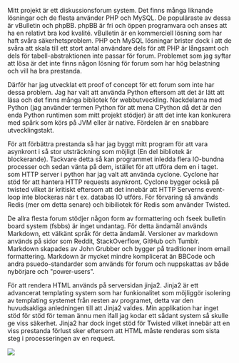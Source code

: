 

Mitt projekt är ett diskussionsforum system. Det finns många liknande
lösningar och de flesta använder PHP och MySQL. De populäraste av
dessa är vBulletin och phpBB. phpBB är fri och öppen programvara och
anses att ha en relativt bra kod kvalité. vBulletin är en kommerciell
lösning som har haft svåra säkerhetsproblem.  PHP och MySQL lösningar
brister dock i att de svåra att skala till ett stort antal användare
dels för att PHP är långsamt och dels för tabell-abstraktionen inte
passar för forum. Problemet som jag syftar att lösa är det inte finns
någon lösning för forum som har hög belastning och vill ha bra
prestanda.

Därför har jag utvecklat ett proof of concept för ett forum som inte
har dessa problem. Jag har valt att använda Python eftersom att det är
lätt att läsa och det finns många bibliotek för
webbutveckling. Nackdelarna med Python (jag använder termen Python för
att mena CPython då det är den enda Python runtimen som mitt projekt
stödjer) är att det inte kan konkurera med spårk som körs på JVM eller
är native. Fördelen är en snabbare utvecklingstakt. 

För att förbättra prestanda så har jag byggt mitt program för att vara
asynkront i så stor utsträckning som möjligt (En del bibliotek är
blockerande). Tackvare detta så kan programmet inledda flera IO-bundna
processer och sedan vänta på dem, istället för att utföra dem en i
taget. som HTTP server i python har jag valt att använda cyclone. Cyclone har
stöd för att hantera HTTP requests asynkront. Cyclone bygger också på
twisted vilket är kritiskt eftersom att det innebär att HTTP Serverns
event-loop inte blockeras när t ex. databas IO utförs. För förvaring
så används Redis (mer om detta senare) och bibiliotek för Redis som
använder Twisted.

De allra flesta forum stödjer någon form av formattering och fseek
bulletin board system (fsbbs) är inget undantag. För detta ändamål
används Markdown, ett välkänt språk för detta ändamål. Versioner av
markdown används på sidor som Reddit, StackOverflow, GitHub och
Tumblr. Markdown skapades av John Grubber och bygger på traditioner
inom email formattering. Markdown är mycket mindre komplicerat än
BBCode och andra psuedo-standarder som används för forum och
nuppskattas av både nybörjare och "power-users".

För att rendera HTML används på serversidan jinja2. Jinja2 är ett
advancerat templating system som har funkionalitet som möjliggör
isolering av templating systemet från resten av programet, detta var
den huvudsakliga anledningen till att Jinja2 valdes. Min applikation
har inget stöd för stöd för teman ännu men ifall jag kodar ett sådant
system så skulle ge viss säkerhet. Jinja2 har dock inget stöd för
Twisted vilket innebär att en viss prestanda förlust sker eftersom att
HTML måste renderas som sista steg i processeringen av en request.

<img src="img/overview.svg" class="dia" />


